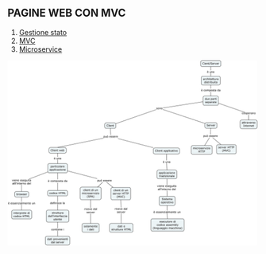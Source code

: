 ## **PAGINE WEB CON MVC**
1. [Gestione stato](state.md)
2. [MVC](mvcindex.md)
3. [Microservice](microservice.md)


<img src="ClientServer.jpg" alt="alt text" width="1000">
